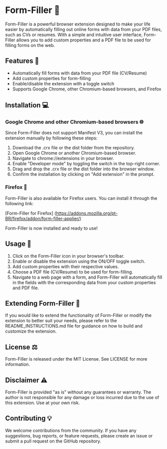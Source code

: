 # Form-Filler 📝

Form-Filler is a powerful browser extension designed to make your life easier by automatically filling out online forms with data from your PDF files, such as CVs or resumes. With a simple and intuitive user interface, Form-Filler allows you to add custom properties and a PDF file to be used for filling forms on the web.

## Features 🌟

- Automatically fill forms with data from your PDF file (CV/Resume)
- Add custom properties for form-filling
- Enable/disable the extension with a toggle switch
- Supports Google Chrome, other Chromium-based browsers, and Firefox

## Installation 💻
### Google Chrome and other Chromium-based browsers 🌐
Since Form-Filler does not support Manifest V3, you can install the extension manually by following these steps:

1. Download the .crx file or the dist folder from the repository.
2. Open Google Chrome or another Chromium-based browser.
3. Navigate to chrome://extensions in your browser.
4. Enable "Developer mode" by toggling the switch in the top-right corner.
5. Drag and drop the .crx file or the dist folder into the browser window.
6. Confirm the installation by clicking on "Add extension" in the prompt.

### Firefox 🦊
Form-Filler is also available for Firefox users. You can install it through the following link:

[Form-Filler for Firefox] (https://addons.mozilla.org/pt-BR/firefox/addon/form-filler-applier/)

Form-Filler is now installed and ready to use!

## Usage 📖
1. Click on the Form-Filler icon in your browser's toolbar.
2. Enable or disable the extension using the ON/OFF toggle switch.
3. Add custom properties with their respective values.
4. Choose a PDF file (CV/Resume) to be used for form-filling.
5. Navigate to a web page with a form, and Form-Filler will automatically fill in the fields with the corresponding data from your custom properties and PDF file.

## Extending Form-Filler 🔧
If you would like to extend the functionality of Form-Filler or modify the extension to better suit your needs, please refer to the README_INSTRUCTIONS.md file for guidance on how to build and customize the extension.

## License ⚖️
Form-Filler is released under the MIT License. See LICENSE for more information.

## Disclaimer ⚠️
Form-Filler is provided "as is" without any guarantees or warranty. The author is not responsible for any damage or loss incurred due to the use of this extension. Use at your own risk.

## Contributing 💡
We welcome contributions from the community. If you have any suggestions, bug reports, or feature requests, please create an issue or submit a pull request on the GitHub repository.